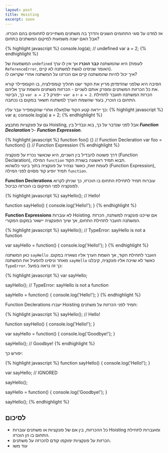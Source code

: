 ```yaml
---
layout: post
title: Hoisting
excerpt: soon
---
```


אז למדנו על סוגי התחומים השונים והדרך בה משתנים משתייכים לתחומים בהם הוכרזו. אבל האם ישנה משמעות למיקום המשתנים בתחום?

{% highlight javascript %}
console.log(a); // undefined
var a = 2;
{% endhighlight %}

המשמעות של `undefined` היא שהמשתנה **_כבר הוכרז_** אך אין לו ערך (לעומת `ReferenceError`, האומר שניסינו לגשת למשתנה לא קיים).  
איך יכול להיות שהמשתנה קיים אם הכרזנו על המשתנה אחרי שקראנו לו?

הסיבה היא שלפני שהדפדפן מריץ את הקוד ישנו תהליך קומפילציה, בו הקומפיילר קורא את כל הכרזות המשתנים ומפרק אותם לשניים - הכרזות משתנים והשמת ערך אליהם.  
כך, הביטוי `var a = 2` יפורק ל- `var a` ו- `a = 2`. הכרזת המשתנה תועבר לתחילת התחום בו הוכרז, בעוד שהשמת הערך למשתנה תשאר במקום בו נכתבה.


כך ייראה קטע הקוד שלמעלה אחרי שהקומפייר עבר עליו:
{% highlight javascript %}
var a;
console.log(a)
a = 2;
{% endhighlight %}


גם על פונקציות מתבצע Hoisting, אבל לפני שנדבר על כך, בוא ונבדיל בין **_Function Declaration_** ל- **_Function Expression_**.

{% highlight javascript %}
function foo() {} // Function Decleration
var foo = function() {} // Function Expression
{% endhighlight %}

דרך פשוטה להבדיל בין השניים, היא שכאשר נכריז על פונקציה (Function Declaration), המילה `function` תבוא תמיד ראשונה בשורת הקוד.  
לעומת זאת, כאשר נצהיר על פונקציה בתוך ביטוי כלשהוא (Function Expression), תמיד יופיע קוד מסוים לפני המילה `function`.

**Function Declerations** עוברות תמיד לתחילת התחום בו הוכרזו, כך שניתן לקרוא לפונקציה לפני המיקום בו הוכרזה כביכול.

{% highlight javascript %}
sayHello(); // Hello!

function sayHello() {
  console.log('Hello!');
}
{% endhighlight %}

**Function Expressions** לא עוברות Hoisting. אם שייכנו פונקציה למשתנה, הכרזת המשתנה תועבר לתחילת התחום, אך שיוך הפונקציה יישאר במקום המקורי.

{% highlight javascript %}
sayHello(); // TypeError: sayHello is not a function

var sayHello = function() {
  console.log('Hello!');
}
{% endhighlight %}

כאן המשתנה `sayHello` הועבר לתחילת הקוד, אך השמת הערך אליו נשארה במקום. מאחר וניסינו להפעיל את המשתנה `sayHello` כאשר לא שויכה אליו פונקציה, קיבלנו `TypeError`. כך זה נראה בפועל:

{% highlight javascript %}
var sayHello;

sayHello(); // TypeError: sayHello is not a function

sayHello = function() {
  console.log('Hello!');
}
{% endhighlight %}

Function Declerations יעברו Hoisting תמיד לפני הכרזות על משתנים:

{% highlight javascript %}
sayHello(); // Hello!

function sayHello() {
  console.log('Hello!');
}

var sayHello = function() {
  console.log('Goodbye!');
}

sayHello(); // Goodbye!
{% endhighlight %}

יפורש כך:

{% highlight javascript %}
function sayHello() {
  console.log('Hello!');
}

var sayHello; // IGNORED

sayHello();

sayHello = function() {
  console.log('Goodbye!');
}

sayHello();
{% endhighlight %}

## לסיכום
*  כל ההכרזות, בין אם של פונקציות או משתנים עוברות Hoisting ומועברות לתחילת התחום בו הן הוכרזו.  
* הכרזות על פונקציות ימוקמו קודם להכרזה על משתנים.
* עוד משו
